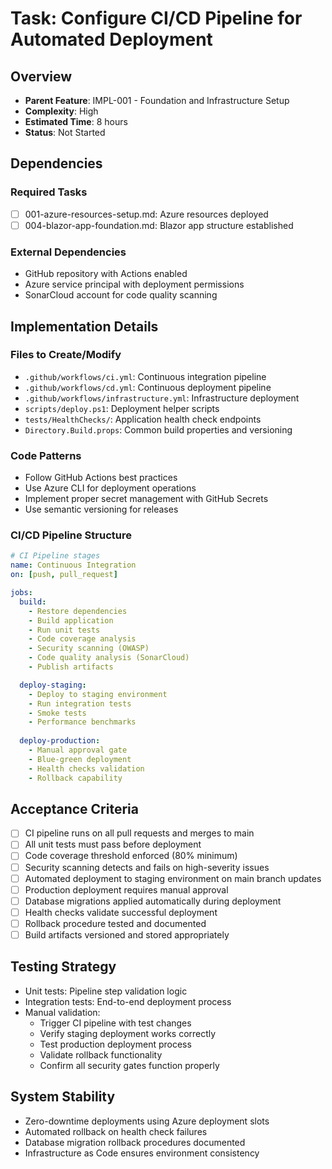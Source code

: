 # Task: Configure CI/CD Pipeline for Automated Deployment

## Overview
- **Parent Feature**: IMPL-001 - Foundation and Infrastructure Setup
- **Complexity**: High
- **Estimated Time**: 8 hours
- **Status**: Not Started

## Dependencies
### Required Tasks
- [ ] 001-azure-resources-setup.md: Azure resources deployed
- [ ] 004-blazor-app-foundation.md: Blazor app structure established

### External Dependencies
- GitHub repository with Actions enabled
- Azure service principal with deployment permissions
- SonarCloud account for code quality scanning

## Implementation Details
### Files to Create/Modify
- `.github/workflows/ci.yml`: Continuous integration pipeline
- `.github/workflows/cd.yml`: Continuous deployment pipeline
- `.github/workflows/infrastructure.yml`: Infrastructure deployment
- `scripts/deploy.ps1`: Deployment helper scripts
- `tests/HealthChecks/`: Application health check endpoints
- `Directory.Build.props`: Common build properties and versioning

### Code Patterns
- Follow GitHub Actions best practices
- Use Azure CLI for deployment operations
- Implement proper secret management with GitHub Secrets
- Use semantic versioning for releases

### CI/CD Pipeline Structure
```yaml
# CI Pipeline stages
name: Continuous Integration
on: [push, pull_request]

jobs:
  build:
    - Restore dependencies
    - Build application
    - Run unit tests
    - Code coverage analysis
    - Security scanning (OWASP)
    - Code quality analysis (SonarCloud)
    - Publish artifacts

  deploy-staging:
    - Deploy to staging environment
    - Run integration tests
    - Smoke tests
    - Performance benchmarks
    
  deploy-production:
    - Manual approval gate
    - Blue-green deployment
    - Health checks validation
    - Rollback capability
```

## Acceptance Criteria
- [ ] CI pipeline runs on all pull requests and merges to main
- [ ] All unit tests must pass before deployment
- [ ] Code coverage threshold enforced (80% minimum)
- [ ] Security scanning detects and fails on high-severity issues
- [ ] Automated deployment to staging environment on main branch updates
- [ ] Production deployment requires manual approval
- [ ] Database migrations applied automatically during deployment
- [ ] Health checks validate successful deployment
- [ ] Rollback procedure tested and documented
- [ ] Build artifacts versioned and stored appropriately

## Testing Strategy
- Unit tests: Pipeline step validation logic
- Integration tests: End-to-end deployment process
- Manual validation:
  - Trigger CI pipeline with test changes
  - Verify staging deployment works correctly
  - Test production deployment process
  - Validate rollback functionality
  - Confirm all security gates function properly

## System Stability
- Zero-downtime deployments using Azure deployment slots
- Automated rollback on health check failures
- Database migration rollback procedures documented
- Infrastructure as Code ensures environment consistency